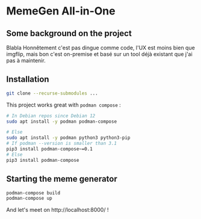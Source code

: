 # MemeGen All-in-One

## Some background on the project

Blabla
Honnêtement c'est pas dingue comme code, l'UX est moins bien que imgflip, mais bon c'est on-premise et basé sur un tool déjà existant que j'ai pas à maintenir.

## Installation

```bash
git clone --recurse-submodules ...
```

This project works great with `podman compose` :

```bash
# In Debian repos since Debian 12
sudo apt install -y podman podman-compose

# Else
sudo apt install -y podman python3 python3-pip
# If podman --version is smaller than 3.1
pip3 install podman-compose~=0.1
# Else
pip3 install podman-compose
```

## Starting the meme generator

```bash
podman-compose build
podman-compose up
```

And let's meet on http://localhost:8000/ !